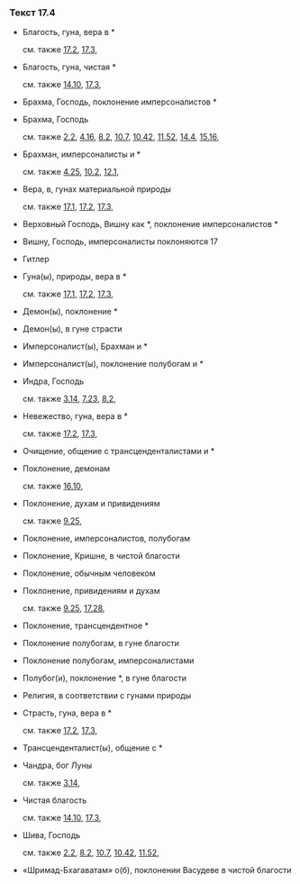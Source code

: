 ### Текст 17.4
	
- Благость, гуна, вера в *

	см. также  [17.2](../17/1702.md),  [17.3](../17/1703.md), 
	
- Благость, гуна, чистая *

	см. также  [14.10](../14/1410.md),  [17.3](../17/1703.md), 
	
- Брахма, Господь, поклонение имперсоналистов *

	
- Брахма, Господь

	см. также  [2.2](../02/0202.md),  [4.16](../04/0416.md),  [8.2](../08/0802.md),  [10.7](../10/1007.md),  [10.42](../10/1042.md),  [11.52](../11/1152.md),  [14.4](../14/1404.md),  [15.16](../15/1516.md), 
	
- Брахман, имперсоналисты и *

	см. также  [4.25](../04/0425.md),  [10.2](../10/1002.md),  [12.1](../12/1201.md), 
	
- Вера, в, гунах материальной природы

	см. также  [17.1](../17/1701.md),  [17.2](../17/1702.md),  [17.3](../17/1703.md), 
	
- Верховный Господь, Вишну как *, поклонение имперсоналистов *

	
- Вишну, Господь, имперсоналисты поклоняются 17

	
- Гитлер

	
- Гуна(ы), природы, вера в *

	см. также  [17.1](../17/1701.md),  [17.2](../17/1702.md),  [17.3](../17/1703.md), 
	
- Демон(ы), поклонение *

	
- Демон(ы), в гуне страсти

	
- Имперсоналист(ы), Брахман и *

	
- Имперсоналист(ы), поклонение полубогам и *

	
- Индра, Господь

	см. также  [3.14](../03/0314.md),  [7.23](../07/0723.md),  [8.2](../08/0802.md), 
	
- Невежество, гуна, вера в *

	см. также  [17.2](../17/1702.md),  [17.3](../17/1703.md), 
	
- Очищение, общение с трансценденталистами и *

	
- Поклонение, демонам

	см. также  [16.10](../16/1610.md), 
	
- Поклонение, духам и привидениям

	см. также  [9.25](../09/0925.md), 
	
- Поклонение, имперсоналистов, полубогам

	
- Поклонение, Кришне, в чистой благости

	
- Поклонение, обычным человеком

	
- Поклонение, привидениям и духам

	см. также  [9.25](../09/0925.md),  [17.28](../17/1728.md), 
	
- Поклонение, трансцендентное *

	
- Поклонение полубогам, в гуне благости

	
- Поклонение полубогам, имперсоналистами

	
- Полубог(и), поклонение *, в гуне благости

	
- Религия, в соответствии с гунами природы

	
- Страсть, гуна, вера в *

	см. также  [17.2](../17/1702.md),  [17.3](../17/1703.md), 
	
- Трансценденталист(ы), общение с *

	
- Чандра, бог Луны

	см. также  [3.14](../03/0314.md), 
	
- Чистая благость

	см. также  [14.10](../14/1410.md),  [17.3](../17/1703.md), 
	
- Шива, Господь

	см. также  [2.2](../02/0202.md),  [8.2](../08/0802.md),  [10.7](../10/1007.md),  [10.42](../10/1042.md),  [11.52](../11/1152.md), 
	
- «Шримад-Бхагаватам» о(б), поклонении Васудеве в чистой благости

